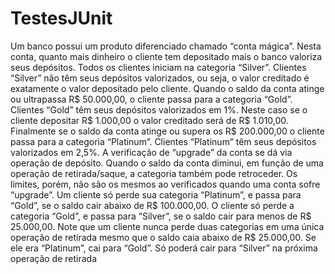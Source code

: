 # TestesJUnit

Um banco possui um produto diferenciado chamado “conta mágica”. Nesta conta, 
quanto mais dinheiro o cliente tem depositado mais o banco valoriza seus depósitos. 
Todos os clientes iniciam na categoria “Silver”. Clientes “Silver” não têm seus depósitos 
valorizados, ou seja, o valor creditado é exatamente o valor depositado pelo cliente. 
Quando o saldo da conta atinge ou ultrapassa R$ 50.000,00, o cliente passa para a 
categoria “Gold”. Clientes “Gold” têm seus depósitos valorizados em 1%. Neste caso se 
o cliente depositar R$ 1.000,00 o valor creditado será de R$ 1.010,00. Finalmente se o 
saldo da conta atinge ou supera os R$ 200.000,00 o cliente passa para a categoria 
“Platinum”. Clientes “Platinum” têm seus depósitos valorizados em 2,5%. A verificação 
de “upgrade” da conta se dá via operação de depósito.
Quando o saldo da conta diminui, em função de uma operação de retirada/saque, a 
categoria também pode retroceder. Os limites, porém, não são os mesmos ao 
verificados quando uma conta sofre “upgrade”. Um cliente só perde sua categoria 
“Platinum”, e passa para “Gold”, se o saldo cair abaixo de R$ 100.000,00. O cliente só 
perde a categoria “Gold”, e passa para “Silver”, se o saldo cair para menos de R$ 
25.000,00. Note que um cliente nunca perde duas categorias em uma única operação 
de retirada mesmo que o saldo caia abaixo de R$ 25.000,00. Se ele era “Platinum”, cai 
para “Gold”. Só poderá cair para “Silver” na próxima operação de retirada
